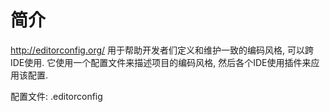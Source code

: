 # 简介 #
http://editorconfig.org/
用于帮助开发者们定义和维护一致的编码风格, 可以跨IDE使用.
它使用一个配置文件来描述项目的编码风格, 然后各个IDE使用插件来应用该配置.

配置文件: .editorconfig

